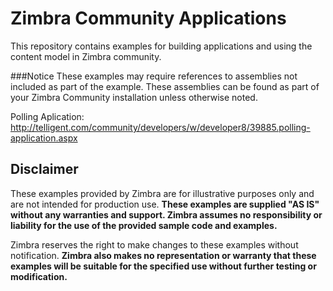 Zimbra Community Applications
=============================

This repository contains examples for building applications and using the content model in Zimbra community.

###Notice
These examples may require references to assemblies not included as part of the example.  These assemblies can be found as part of your Zimbra Community installation unless otherwise noted.

Polling Aplication:
http://telligent.com/community/developers/w/developer8/39885.polling-application.aspx


Disclaimer
----------
These examples provided by Zimbra are for illustrative purposes only and are not intended for production use. **These examples are supplied "AS IS" without any warranties and support. Zimbra assumes no responsibility or liability for the use of the provided sample code and examples.**


Zimbra reserves the right to make changes to these examples without notification. **Zimbra also makes no representation or warranty that these examples will be suitable for the specified use without further testing or modification.**
